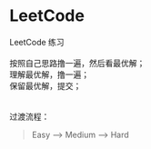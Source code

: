 # LeetCode
LeetCode 练习
<br><br>
按照自己思路撸一遍，然后看最优解； <br>
理解最优解，撸一遍； <br>
保留最优解，提交；<br>
<br><br>
过渡流程：<br>
>Easy --> Medium --> Hard
